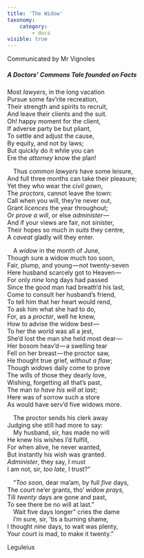 ```yaml
---
title: 'The Widow'
taxonomy:
    category:
        - docs
visible: true
---
```


<div class="author">Communicated by Mr Vignoles</div>

##### A Doctors’ Commons Tale founded on Facts  
 
Most *lawyers*, in the long vacation  
Pursue some fav’rite recreation,  
Their strength and spirits to recruit,  
And leave their clients and the suit.  
Oh! happy moment for the client,  
If adverse party be but pliant,  
To settle and adjust the cause,  
By equity, and not by laws;  
But quickly do it while you can  
Ere the *attorney* know the plan!  

&emsp;Thus *common lawyers* have some leisure,  
And full three months can take their pleasure;  
Yet they who wear the *civil gown*,  
The *proctors*, cannot leave the town:  
Call when you will, they’re never out,  
Grant *licences* the year throughout;  
Or *prove a will*, or else *administer* —   
And if your views are fair, not sinister,  
Their hopes so much in *suits* they centre,  
A *caveat* gladly will they enter.  
 
&emsp;A *widow* in the month of June,  
Though sure a widow much too soon,  
Fair, plump, and young — not twenty-seven  
Here husband scarcely got to Heaven —   
For only *nine* long days had passed  
Since the good man had breath’d his last,   
Come to consult her husband’s friend,  
To tell him that her heart would rend,  
To ask him what she had to do,  
For, as a *proctor*, well he knew,  
How to advise the widow best —   
To her the world was all a jest,  
She’d lost the man she held most dear —   
Her bosom heav’d — a swelling tear  
Fell on her breast — the proctor saw,  
He thought true grief, *without a flaw*;  
Though *widows* daily come to prove  
The *wills* of those they dearly love,  
Wishing, forgetting all that’s past,  
The man *to have his will at last*;  
Here was of sorrow such a store  
As would have serv’d five widows more.  

&emsp;The proctor sends his clerk away  
Judging she still had more to say:  
&emsp;My husband, sir, has made no will  
He knew his wishes I’d fulfill,  
For when alive, he never wanted,  
But instantly his wish was granted.  
*Administer*, they say, I must  
I am not, sir, *too late*, I trust?”  

&emsp;“*Too soon*, dear ma’am, by full *five* days,  
The court ne’er grants, tho’ widow *prays*,  
Till *twenty* days are gone and past,  
To see there be no will at last.”  
&emsp;Wait five days longer” cries the dame  
&emsp;I’m sure, sir, ’tis a burning shame,  
I thought *nine* days, to wait was plenty,  
Your court is mad, to make it twenty.”  

Leguleius